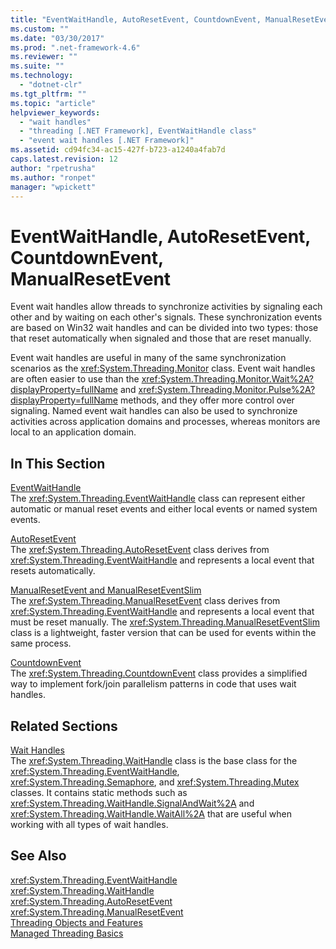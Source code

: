 ```yaml
---
title: "EventWaitHandle, AutoResetEvent, CountdownEvent, ManualResetEvent | Microsoft Docs"
ms.custom: ""
ms.date: "03/30/2017"
ms.prod: ".net-framework-4.6"
ms.reviewer: ""
ms.suite: ""
ms.technology: 
  - "dotnet-clr"
ms.tgt_pltfrm: ""
ms.topic: "article"
helpviewer_keywords: 
  - "wait handles"
  - "threading [.NET Framework], EventWaitHandle class"
  - "event wait handles [.NET Framework]"
ms.assetid: cd94fc34-ac15-427f-b723-a1240a4fab7d
caps.latest.revision: 12
author: "rpetrusha"
ms.author: "ronpet"
manager: "wpickett"
---
```

# EventWaitHandle, AutoResetEvent, CountdownEvent, ManualResetEvent
Event wait handles allow threads to synchronize activities by signaling each other and by waiting on each other's signals. These synchronization events are based on Win32 wait handles and can be divided into two types: those that reset automatically when signaled and those that are reset manually.  
  
 Event wait handles are useful in many of the same synchronization scenarios as the <xref:System.Threading.Monitor> class. Event wait handles are often easier to use than the <xref:System.Threading.Monitor.Wait%2A?displayProperty=fullName> and <xref:System.Threading.Monitor.Pulse%2A?displayProperty=fullName> methods, and they offer more control over signaling. Named event wait handles can also be used to synchronize activities across application domains and processes, whereas monitors are local to an application domain.  
  
## In This Section  
 [EventWaitHandle](../../../docs/standard/threading/eventwaithandle.md)  
 The <xref:System.Threading.EventWaitHandle> class can represent either automatic or manual reset events and either local events or named system events.  
  
 [AutoResetEvent](../../../docs/standard/threading/autoresetevent.md)  
 The <xref:System.Threading.AutoResetEvent> class derives from <xref:System.Threading.EventWaitHandle> and represents a local event that resets automatically.  
  
 [ManualResetEvent and ManualResetEventSlim](../../../docs/standard/threading/manualresetevent-and-manualreseteventslim.md)  
 The <xref:System.Threading.ManualResetEvent> class derives from <xref:System.Threading.EventWaitHandle> and represents a local event that must be reset manually. The <xref:System.Threading.ManualResetEventSlim> class is a lightweight, faster version that can be used for events within the same process.  
  
 [CountdownEvent](../../../docs/standard/threading/countdownevent.md)  
 The <xref:System.Threading.CountdownEvent> class provides a simplified way to implement fork/join parallelism patterns in code that uses wait handles.  
  
## Related Sections  
 [Wait Handles](http://msdn.microsoft.com/library/48d10b6f-5fd7-407c-86ab-0179aef72489)  
 The <xref:System.Threading.WaitHandle> class is the base class for the <xref:System.Threading.EventWaitHandle>, <xref:System.Threading.Semaphore>, and <xref:System.Threading.Mutex> classes. It contains static methods such as <xref:System.Threading.WaitHandle.SignalAndWait%2A> and <xref:System.Threading.WaitHandle.WaitAll%2A> that are useful when working with all types of wait handles.  
  
## See Also  
 <xref:System.Threading.EventWaitHandle>   
 <xref:System.Threading.WaitHandle>   
 <xref:System.Threading.AutoResetEvent>   
 <xref:System.Threading.ManualResetEvent>   
 [Threading Objects and Features](../../../docs/standard/threading/threading-objects-and-features.md)   
 [Managed Threading Basics](../../../docs/standard/threading/managed-threading-basics.md)